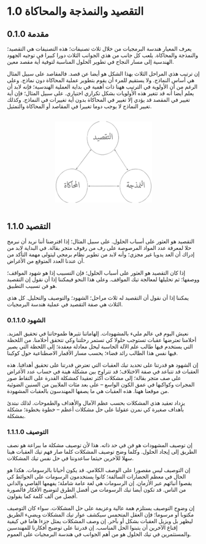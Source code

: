 # 1.0 التقصيد والنمذجة والمحاكاة
## 0.1.0 مقدمة
يعرف المعيار هندسة البرمجيات من خلال ثلاث تصنيفات؛ هذه التصنيفات هي التقصيد؛ والنمذجة والمحاكاة. يلعب كل جانب من هذي الجوانب الثلاث دورا كبيرا في توجيه الجهود الهندسية إلى مسار النجاح في تطوير الحلول المناسبة لتوفية أية مقصد معين.

إن ترتيب هذي المراحل الثلاث بهذا الشكل هو أيضا عن قصد. فالمقاصد على سبيل المثال هي أساس النماذج. ولا يستقيم للمرء أن يقوم بتطوير عملية المحاكاة دون نماذج. وعلى الرغم من أن الأولوية في الترتيب ههنا ذات أهمية في بداية العملية الهندسية؛ فإنه لابد أن يعلم أيضا أنه قد تتغير هذه الأولويات بشكل تكراري اختياري. على سبيل المثال؛ فإن أية تغيير في المقصد قد يؤدي إلا تغيير في المحاكاة بدون أية تغييرات في النماذج. وكذلك تغيير النماذج لا يوجب دوما تغييرا في المقاصد أو المحاكاة والتمثيل.


<br />
	<div align=center>
		<img width="50%" src="https://github.com/hassanhabib/The-Standard-Arabic/blob/master/0.%20%D8%A7%D9%84%D9%85%D9%82%D8%AF%D9%85%D8%A9/0.1%20%D8%A7%D9%84%D8%AA%D9%82%D8%B5%D9%8A%D8%AF%20%D9%88%D8%A7%D9%84%D9%86%D9%85%D8%B0%D8%AC%D8%A9%20%D9%88%D8%A7%D9%84%D9%85%D8%AD%D8%A7%D9%83%D8%A7%D8%A9/%D9%85%D9%84%D9%81%D8%A7%D8%AA/%D8%A7%D9%84%D8%AA%D9%82%D8%B5%D9%8A%D8%AF%20%D9%88%D8%A7%D9%84%D9%86%D9%85%D8%B0%D8%AC%D8%A9%20%D9%88%D8%A7%D9%84%D9%85%D8%AD%D8%A7%D9%83%D8%A7%D8%A9%200.1.0.png?raw=true" />
	</div>
<br />

## 1.1.0 التقصيد
التقصيد هو العثور على أسباب الحلول. على سبيل المثال؛ إذا افترضنا أننا نريد أن نبرمج حلا لمعرفة عدد المواد المرصوصة على رف من رفوف متجر بقالة. في البداية لابد من إدراك أن العد يدويا غير مجزي؛ وأنه لابد من تطوير نظام برمجي ليتولى مهمة التأكد من أن عندنا العدد المتوقع من الأغراض.

إذا كان التقصيد هو العثور على أسباب الحلول؛ فإن التسبيب إذا هو شهود المواقف؛ ووصفها؛ ثم تحليلها لمعالجة تيك المواقف. وعلى هذا النحو فيمكننا إذا أن نقول إن التقصيد هو فن تسبيب التطبيق.

يمكننا إذا أن نقول أن التقصيد له ثلاث مراحل؛ الشهود؛ والتوصيف والتحليل.  كل هذي الثلاث هي صفة التقصيد في عملية هندسة البرمجيات.

### 0.1.1.0 الشهود
نعيش اليوم في عالم مليء بالمشهودات. إلهاماتنا تثيرها طموحاتنا في تحقيق المزيد. أحلامنا تعترضها عقبات تستوجب حلولا كي تستمر رحلتنا وكي تتحقق أحلامنا. من اللحظة التي يستخدم فيها طالب علم الآلة الحاسبة ليحل معادلة معقدة؛ إلى اللحظة التي يصير فيها نفس هذا الطالب رائد فضاء؛ يحسب مسار الأقمار الاصطناعية حول كوكبنا.

إن الشهود هو قدرتنا على تحديد تيك العقبات التي تعترض قدرتنا على تحقيق أهدافنا. هذه العقبات قد تتباعد في صفة الاختلاف؛ قد تتراوح بين مشكلة هينة في حساب عدد الأغراض على صف متجر بقالة؛ إلى مشكلات أكثر تعقيدا كمشكلة القدرة على التقاط صور المجرات وكواكبها في عمق الكون الواسع – على بعد مئات الملايين من السنين الضوئية من موقعنا ههنا. هذه العقبات هي ما يصفها المهندسون بالعقبات المشهودة.

يزداد تعقيد هذي المشكلات بحسب عظم الآمال والأهداف والطموحات. لذلك نبتدئ بأهداف صغيرة كي نمرن عقولنا على حل مشكلات أعظم – خطوة بخطوة؛ مشكلة بمشكلة.  

### 1.1.1.0 التوصيف
إن توصيف المشهودات هو فن في حد ذاته. هذا لأن توصيف مشكلة ما ببراعة هو نصف الطريق إلى إيجاد الحلول. وكلما وضح توصيف المشكلات كلما صار فهم تيك العقبات هينا سهلا للآخرين حيثما ساعدوننا في حل نفس تيك المشكلات.

إن التوصيف ليس مقصورا على الوصف الكلامي. قد يكون أحيانا بالرسومات. هكذا هو الحال في معظم الحضارات السالفة؛ كانوا يستخدمون الرسومات على الحوائط كي يقصوا أنبائهم عبر الأزمان. إن الرسومات هي لغة عامة شاملة؛ يفهمها القاصي والداني من الناس. قد تكون أيضا تيك الرسومات من أفضل الطرق لتوضيح الأفكار فالصورة أفضل من ألف كلمة كما يقولون.

إن وضوح التوصيف يستلزم همة عالية وعزيمة على حل المشكلات. سواء كان التوصيف مكتوبا أو مرسوما؛ فإن العقل المتحمس سيكشف عوار تيك المشكلات ويضيء الطريق ليظهر بل ويزيل العقبات بشكل أو بآخر. إن وصف المشكلات يمثل جزءا هاما في كيفية إقناع الآخرين أن يتبنوا الحل المناسب. إن قدرتنا على توضيح أفكارنا للمهندسين والمستثمرين في تيك الحلول هو من أهم الجوانب في هندسة البرمجيات على العموم.
